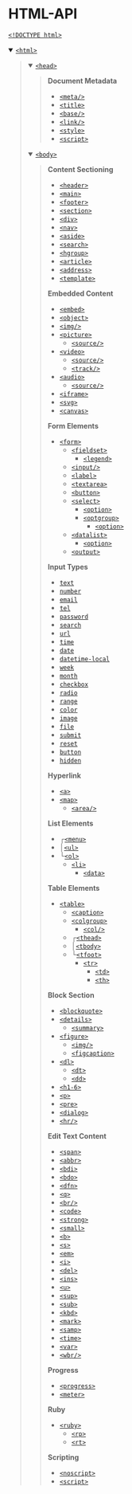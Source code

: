 # HTML-API

[`<!DOCTYPE html>`](https://www.w3schools.com/tags/tag_doctype.asp)

<details open><summary><a href="https://www.w3schools.com/tags/tag_html.asp"><code>&lt;html></code></a></summary><blockquote>

<details open><summary><a href="https://www.w3schools.com/tags/tag_head.asp"><code>&lt;head></code></a></summary><blockquote>

**Document Metadata**
  * [`<meta/>`](https://www.w3schools.com/tags/tag_meta.asp)
  * [`<title>`](https://www.w3schools.com/tags/tag_title.asp)
  * [`<base/>`](https://www.w3schools.com/tags/tag_base.asp)
  * [`<link/>`](https://www.w3schools.com/tags/tag_link.asp)
  * [`<style>`](https://www.w3schools.com/tags/tag_style.asp)
  * [`<script>`](https://www.w3schools.com/tags/tag_script.asp)
</blockquote></details>

<details open><summary><a href="https://www.w3schools.com/tags/tag_body.asp"><code>&lt;body></code></a></summary><blockquote>

**Content Sectioning**
  * [`<header>`](https://www.w3schools.com/tags/tag_header.asp)
  * [`<main>`](https://www.w3schools.com/tags/tag_main.asp)
  * [`<footer>`](https://www.w3schools.com/tags/tag_footer.asp)
  * [`<section>`](https://www.w3schools.com/tags/tag_section.asp)
  * [`<div>`](https://www.w3schools.com/tags/tag_div.asp)
  * [`<nav>`](https://www.w3schools.com/tags/tag_nav.asp)
  * [`<aside>`](https://www.w3schools.com/tags/tag_aside.asp)
  * [`<search>`](https://www.w3schools.com/tags/tag_search.asp)
  * [`<hgroup>`](https://www.w3schools.com/tags/tag_hgroup.asp)
  * [`<article>`](https://www.w3schools.com/tags/tag_article.asp)
  * [`<address>`](https://www.w3schools.com/tags/tag_address.asp)
  * [`<template>`](https://www.w3schools.com/tags/tag_template.asp)

**Embedded Content**
  * [`<embed>`](https://www.w3schools.com/tags/tag_embed.asp)
  * [`<object>`](https://www.w3schools.com/tags/tag_object.asp)
  * [`<img/>`](https://www.w3schools.com/tags/tag_img.asp)
  * [`<picture>`](https://www.w3schools.com/tags/tag_picture.asp)
    * [`<source/>`](https://www.w3schools.com/tags/tag_source.asp)
  * [`<video>`](https://www.w3schools.com/tags/tag_video.asp)
    * [`<source/>`](https://www.w3schools.com/tags/tag_source.asp)
    * [`<track/>`](https://developer.mozilla.org/en-US/docs/Web/HTML/Element/track)
  * [`<audio>`](https://www.w3schools.com/tags/tag_audio.asp)
    * [`<source/>`](https://www.w3schools.com/tags/tag_source.asp)
  * [`<iframe>`](https://www.w3schools.com/tags/tag_iframe.asp)
  * [`<svg>`](https://www.w3schools.com/tags/tag_svg.asp)
  * [`<canvas>`](https://www.w3schools.com/tags/tag_canvas.asp)

**Form Elements**
  * [`<form>`](https://www.w3schools.com/tags/tag_form.asp)
    * [`<fieldset>`](https://www.w3schools.com/tags/tag_fieldset.asp)
      * [`<legend>`](https://www.w3schools.com/tags/tag_legend.asp)
    * [`<input/>`](https://www.w3schools.com/tags/tag_input.asp)
    * [`<label>`](https://www.w3schools.com/tags/tag_label.asp)
    * [`<textarea>`](https://www.w3schools.com/tags/tag_textarea.asp)
    * [`<button>`](https://www.w3schools.com/tags/tag_button.asp)
    * [`<select>`](https://www.w3schools.com/tags/tag_select.asp)
      * [`<option>`](https://www.w3schools.com/tags/tag_option.asp)
      * [`<optgroup>`](https://www.w3schools.com/tags/tag_optgroup.asp)
        * [`<option>`](https://www.w3schools.com/tags/tag_option.asp)
    * [`<datalist>`](https://www.w3schools.com/tags/tag_datalist.asp)
      * [`<option>`](https://www.w3schools.com/tags/tag_option.asp)
    * [`<output>`](https://www.w3schools.com/tags/tag_output.asp)

**Input Types**
  * [`text`](https://www.w3schools.com/tags/att_input_type_text.asp)
  * [`number`](https://www.w3schools.com/tags/att_input_type_number.asp)
  * [`email`](https://www.w3schools.com/tags/att_input_type_email.asp)
  * [`tel`](https://www.w3schools.com/tags/att_input_type_tel.asp)
  * [`password`](https://www.w3schools.com/tags/att_input_type_password.asp)
  * [`search`](https://www.w3schools.com/tags/att_input_type_search.asp)
  * [`url`](https://www.w3schools.com/tags/att_input_type_url.asp)
  * [`time`](https://www.w3schools.com/tags/att_input_type_time.asp)
  * [`date`](https://www.w3schools.com/tags/att_input_type_date.asp)
  * [`datetime-local`](https://www.w3schools.com/tags/att_input_type_datetime-local.asp)
  * [`week`](https://www.w3schools.com/tags/att_input_type_week.asp)
  * [`month`](https://www.w3schools.com/tags/att_input_type_month.asp)
  * [`checkbox`](https://www.w3schools.com/tags/att_input_type_checkbox.asp)
  * [`radio`](https://www.w3schools.com/tags/att_input_type_radio.asp)
  * [`range`](https://www.w3schools.com/tags/att_input_type_range.asp)
  * [`color`](https://www.w3schools.com/tags/att_input_type_color.asp)
  * [`image`](https://www.w3schools.com/tags/att_input_type_image.asp)
  * [`file`](https://www.w3schools.com/tags/att_input_type_file.asp)
  * [`submit`](https://www.w3schools.com/tags/att_input_type_submit.asp)
  * [`reset`](https://www.w3schools.com/tags/att_input_type_reset.asp)
  * [`button`](https://www.w3schools.com/tags/att_input_type_button.asp)
  * [`hidden`](https://www.w3schools.com/tags/att_input_type_hidden.asp)

**Hyperlink**
  * [`<a>`](https://www.w3schools.com/tags/tag_a.asp)
  * [`<map>`](https://www.w3schools.com/tags/tag_map.asp)
    * [`<area/>`](https://www.w3schools.com/tags/tag_area.asp)

**List Elements**
  * ┌[`<menu>`](https://www.w3schools.com/tags/tag_menu.asp)
  * │[`<ul>`](https://www.w3schools.com/tags/tag_ul.asp)
  * └[`<ol>`](https://www.w3schools.com/tags/tag_ol.asp)
    * [`<li>`](https://www.w3schools.com/tags/tag_li.asp)
      * [`<data>`](https://www.w3schools.com/tags/tag_data.asp)

**Table Elements**
  * [`<table>`](https://www.w3schools.com/tags/tag_table.asp)
    * [`<caption>`](https://www.w3schools.com/tags/tag_caption.asp)
    * [`<colgroup>`](https://www.w3schools.com/tags/tag_colgroup.asp)
      * [`<col/>`](https://www.w3schools.com/tags/tag_col.asp)
    * ┌[`<thead>`](https://www.w3schools.com/tags/tag_thead.asp)
    * │[`<tbody>`](https://www.w3schools.com/tags/tag_tbody.asp)
    * └[`<tfoot>`](https://www.w3schools.com/tags/tag_tfoot.asp)
      * [`<tr>`](https://www.w3schools.com/tags/tag_tr.asp)
        * [`<td>`](https://www.w3schools.com/tags/tag_td.asp)
        * [`<th>`](https://www.w3schools.com/tags/tag_th.asp)

**Block Section**
  * [`<blockquote>`](https://www.w3schools.com/tags/tag_blockquote.asp)
  * [`<details>`](https://www.w3schools.com/tags/tag_details.asp)
    * [`<summary>`](https://www.w3schools.com/tags/tag_summary.asp)
  * [`<figure>`](https://www.w3schools.com/tags/tag_figure.asp)
    * [`<img/>`](https://www.w3schools.com/tags/tag_img.asp)
    * [`<figcaption>`](https://www.w3schools.com/tags/tag_figcaption.asp)
  * [`<dl>`](https://www.w3schools.com/tags/tag_dl.asp)
    * [`<dt>`](https://www.w3schools.com/tags/tag_dt.asp)
    * [`<dd>`](https://www.w3schools.com/tags/tag_dd.asp)
  * [`<h1-6>`](https://www.w3schools.com/tags/tag_hn.asp)
  * [`<p>`](https://www.w3schools.com/tags/tag_p.asp)
  * [`<pre>`](https://www.w3schools.com/tags/tag_pre.asp)
  * [`<dialog>`](https://developer.mozilla.org/en-US/docs/Web/HTML/Element/dialog)
  * [`<hr/>`](https://www.w3schools.com/tags/tag_hr.asp)

**Edit Text Content**
  * [`<span>`](https://www.w3schools.com/tags/tag_span.asp)
  * [`<abbr>`](https://www.w3schools.com/tags/tag_abbr.asp)
  * [`<bdi>`](https://www.w3schools.com/tags/tag_bdi.asp)
  * [`<bdo>`](https://www.w3schools.com/tags/tag_bdo.asp)
  * [`<dfn>`](https://www.w3schools.com/tags/tag_dfn.asp)
  * [`<q>`](https://www.w3schools.com/tags/tag_q.asp)
  * [`<br/>`](https://www.w3schools.com/tags/tag_br.asp)
  * [`<code>`](https://www.w3schools.com/tags/tag_code.asp)
  * [`<strong>`](https://www.w3schools.com/tags/tag_strong.asp)
  * [`<small>`](https://www.w3schools.com/tags/tag_small.asp)
  * [`<b>`](https://www.w3schools.com/tags/tag_b.asp)
  * [`<s>`](https://www.w3schools.com/tags/tag_s.asp)
  * [`<em>`](https://www.w3schools.com/tags/tag_em.asp)
  * [`<i>`](https://www.w3schools.com/tags/tag_i.asp)
  * [`<del>`](https://www.w3schools.com/tags/tag_del.asp)
  * [`<ins>`](https://www.w3schools.com/tags/tag_ins.asp)
  * [`<u>`](https://www.w3schools.com/tags/tag_u.asp)
  * [`<sup>`](https://www.w3schools.com/tags/tag_sup.asp)
  * [`<sub>`](https://www.w3schools.com/tags/tag_sub.asp)
  * [`<kbd>`](https://developer.mozilla.org/en-US/docs/Web/HTML/Element/kbd)
  * [`<mark>`](https://www.w3schools.com/tags/tag_mark.asp)
  * [`<samp>`](https://developer.mozilla.org/en-US/docs/Web/HTML/Element/samp)
  * [`<time>`](https://www.w3schools.com/tags/tag_time.asp)
  * [`<var>`](https://www.w3schools.com/tags/tag_var.asp)
  * [`<wbr/>`](https://www.w3schools.com/tags/tag_wbr.asp)

**Progress**
  * [`<progress>`](https://www.w3schools.com/tags/tag_progress.asp)
  * [`<meter>`](https://www.w3schools.com/tags/tag_meter.asp)

**Ruby**
  * [`<ruby>`](https://www.w3schools.com/tags/tag_ruby.asp)
    * [`<rp>`](https://www.w3schools.com/tags/tag_rp.asp)
    * [`<rt>`](https://www.w3schools.com/tags/tag_rt.asp)

**Scripting**
  * [`<noscript>`](https://www.w3schools.com/tags/tag_noscript.asp)
  * [`<script>`](https://www.w3schools.com/tags/tag_script.asp)

</blockquote></details>
</blockquote></details>
